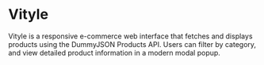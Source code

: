 # Vityle
Vityle is a responsive e-commerce web interface that fetches and displays products using the DummyJSON Products API. Users can filter by category, and view detailed product information in a modern modal popup.
